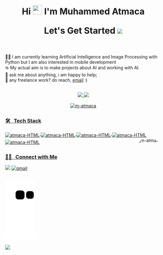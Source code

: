 ### 
<div align="center">
  <h1>
    Hi <img height="30" width="30" src="https://media.giphy.com/media/hvRJCLFzcasrR4ia7z/giphy.gif" width="25px"> I'm Muhammed Atmaca 
    <p align="center">
                           Let's Get Started
      <img src="https://capsule-render.vercel.app/api?type=waving&color=gradient&height=60&section=footer"/>
    </p>
  </h1>
</div>
<br>

👩‍💻 I am currently learning Artificial Intelligence and Image Processing with Python but I am also interested in mobile development
<br>
☕ My actual aim is to make projects about AI and working with AI.
<br>
💬 ask me about anything, i am happy to help;
<br>
💼 any freelance work? do reach, [email](mailto:is.muhammedatmaca@gmail.com) :)

<div align="center">
  <br>
  <a href="https://github.com/m-atmaca">
  <img height="180em" src="https://github-readme-stats.vercel.app/api?username=m-atmaca&show_icons=true&theme=algolia&include_all_commits=true&count_private=true"/>
  <img height="180em" src="https://github-readme-stats.vercel.app/api/top-langs/?username=m-atmaca&layout=compact&langs_count=7&theme=algolia"/>
</div>
  
<p align="center">
  <img width="600em" align="center" src="https://github-readme-streak-stats.herokuapp.com/?user=m-atmaca&theme=algolia" alt="m-atmaca" />
</p>

    
  ##
  
### 🛠 &nbsp;  Tech Stack
<div style="display: inline_block">
  <img align="middle" alt="atmaca-HTML" height="40" width="50" src="https://cdn.jsdelivr.net/gh/devicons/devicon/icons/c/c-original.svg" />
  <img align="middle" alt="atmaca-HTML" height="40" width="50" src="https://cdn.jsdelivr.net/gh/devicons/devicon/icons/cplusplus/cplusplus-original.svg" />
  <img align="middle" alt="atmaca-HTML" height="40" width="50" src="https://cdn.jsdelivr.net/gh/devicons/devicon/icons/python/python-original.svg" />
  <img align="middle" alt="atmaca-HTML" height="40" width="50" src="https://cdn.jsdelivr.net/gh/devicons/devicon/icons/flutter/flutter-original.svg" />  
  <img align="middle" alt="atmaca-HTML" height="40" width="50" src="https://cdn.jsdelivr.net/gh/devicons/devicon/icons/linux/linux-original.svg" />
   <img align="right" alt="m-atmaca" height="150" style="border-radius:50px;" src="https://media.giphy.com/media/RbDKaczqWovIugyJmW/giphy.gif">

</div>
  
 ##
</div>
  
 ### 🤝🏻 &nbsp; Connect with Me
<div> 
  <a href="https://www.linkedin.com/in/muhammed-atmaca/" target="_blank"><img src="https://img.shields.io/badge/-LinkedIn-%230077B5?style=for-the-badge&logo=linkedin&logoColor=white" target="_blank"></a> 
  <a href="mailto:is.muhammedatmaca@gmail.com" target="blank"><img src="https://img.shields.io/badge/Gmail-D14836?style=for-the-badge&logo=gmail&logoColor=white" alt="gmail" /></a>
</div>
  
  ##

![Snake animation](https://github.com/AyseErdanisman/AyseErdanisman/blob/output/github-contribution-grid-snake.svg)

<a href="https://github.com/m-atmaca">
  <img src="https://shields-io-visitor-counter.herokuapp.com/badge?page=AyseErdanisman.m-atmaca&style=for-the-badge">
<a>
